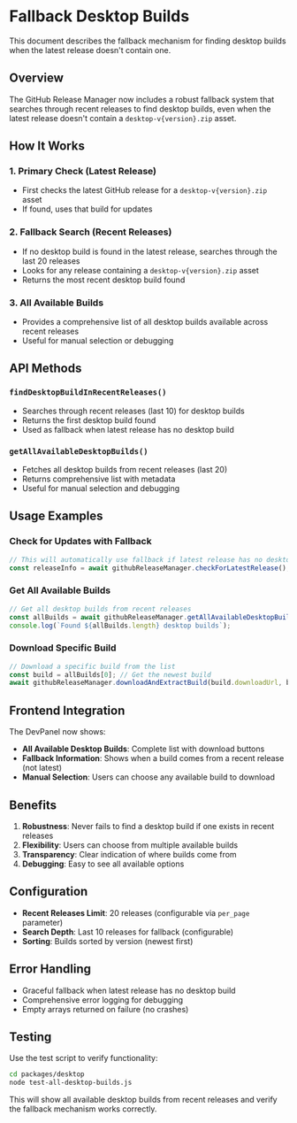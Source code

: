 # Fallback Desktop Builds

This document describes the fallback mechanism for finding desktop builds when the latest release doesn't contain one.

## Overview

The GitHub Release Manager now includes a robust fallback system that searches through recent releases to find desktop builds, even when the latest release doesn't contain a `desktop-v{version}.zip` asset.

## How It Works

### 1. Primary Check (Latest Release)
- First checks the latest GitHub release for a `desktop-v{version}.zip` asset
- If found, uses that build for updates

### 2. Fallback Search (Recent Releases)
- If no desktop build is found in the latest release, searches through the last 20 releases
- Looks for any release containing a `desktop-v{version}.zip` asset
- Returns the most recent desktop build found

### 3. All Available Builds
- Provides a comprehensive list of all desktop builds available across recent releases
- Useful for manual selection or debugging

## API Methods

### `findDesktopBuildInRecentReleases()`
- Searches through recent releases (last 10) for desktop builds
- Returns the first desktop build found
- Used as fallback when latest release has no desktop build

### `getAllAvailableDesktopBuilds()`
- Fetches all desktop builds from recent releases (last 20)
- Returns comprehensive list with metadata
- Useful for manual selection and debugging

## Usage Examples

### Check for Updates with Fallback
```javascript
// This will automatically use fallback if latest release has no desktop build
const releaseInfo = await githubReleaseManager.checkForLatestRelease();
```

### Get All Available Builds
```javascript
// Get all desktop builds from recent releases
const allBuilds = await githubReleaseManager.getAllAvailableDesktopBuilds();
console.log(`Found ${allBuilds.length} desktop builds`);
```

### Download Specific Build
```javascript
// Download a specific build from the list
const build = allBuilds[0]; // Get the newest build
await githubReleaseManager.downloadAndExtractBuild(build.downloadUrl, build.version);
```

## Frontend Integration

The DevPanel now shows:
- **All Available Desktop Builds**: Complete list with download buttons
- **Fallback Information**: Shows when a build comes from a recent release (not latest)
- **Manual Selection**: Users can choose any available build to download

## Benefits

1. **Robustness**: Never fails to find a desktop build if one exists in recent releases
2. **Flexibility**: Users can choose from multiple available builds
3. **Transparency**: Clear indication of where builds come from
4. **Debugging**: Easy to see all available options

## Configuration

- **Recent Releases Limit**: 20 releases (configurable via `per_page` parameter)
- **Search Depth**: Last 10 releases for fallback (configurable)
- **Sorting**: Builds sorted by version (newest first)

## Error Handling

- Graceful fallback when latest release has no desktop build
- Comprehensive error logging for debugging
- Empty arrays returned on failure (no crashes)

## Testing

Use the test script to verify functionality:
```bash
cd packages/desktop
node test-all-desktop-builds.js
```

This will show all available desktop builds from recent releases and verify the fallback mechanism works correctly.